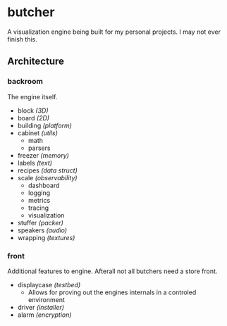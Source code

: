 # butcher
A visualization engine being built for my personal projects. I may not ever finish this.

## Architecture

### backroom
The engine itself.

- block *(3D)*
- board *(2D)*
- building *(platform)*
- cabinet *(utils)*
    - math
    - parsers
- freezer *(memory)*
- labels *(text)*
- recipes *(data struct)*
- scale *(observability)*
    - dashboard
    - logging
    - metrics
    - tracing
    - visualization
- stuffer *(packer)*
- speakers *(audio)* 
- wrapping *(textures)*


### front
Additional features to engine. Afterall not all butchers need a store front.

- displaycase *(testbed)*
  - Allows for proving out the engines internals in a controled environment
- driver *(installer)*
- alarm *(encryption)*
